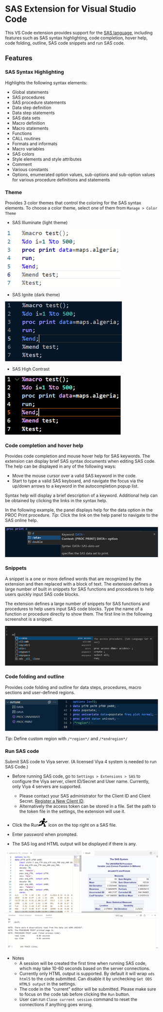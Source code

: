 # SAS Extension for Visual Studio Code

This VS Code extension provides support for the [SAS language](https://go.documentation.sas.com/doc/en/pgmsascdc/9.4_3.5/lrcon/titlepage.htm), including features such as SAS syntax highlighting, code completion, hover help, code folding, outline, SAS code snippets and run SAS code.

## Features

### SAS Syntax Highlighting

Highlights the following syntax elements:

- Global statements
- SAS procedures
- SAS procedure statements
- Data step definition
- Data step statements
- SAS data sets
- Macro definition
- Macro statements
- Functions
- CALL routines
- Formats and informats
- Macro variables
- SAS colors
- Style elements and style attributes
- Comment
- Various constants
- Options, enumerated option values, sub-options and sub-option values for various procedure definitions and statements

### Theme
Provides 3 color themes that control the coloring for the SAS syntax elements.  To choose a color theme, select one of them from `Manage > Color Theme` 

- SAS Illuminate (light theme)

<img src="doc/images/Illuminate.PNG"/>

- SAS Ignite (dark theme)

<img src="doc/images/Ignite.PNG"/>

- SAS High Contrast

<img src="doc/images/HighContrast.PNG"/>

### Code completion and hover help

Provides code completion and mouse hover help for SAS keywords. The extension can display brief SAS syntax documents when editing SAS code. The help can be displayed in any of the following ways:

- Move the mouse cursor over a valid SAS keyword in the code.
- Start to type a valid SAS keyboard, and navigate the focus via the up/down arrows to a keyword in the autocompletion popup list.

Syntax help will display a brief description of a keyword.  Additional help can be obtained by clicking the links in the syntax help.
 
In the following example, the panel displays help for the data option in the PROC Print procedure.
_Tip_: Click the link on the help panel to navigate to the SAS online help.

<img src="doc/images/CodeCompletion.PNG"/>


### Snippets
A snippet is a one or more defined words that are recognized by the extension and then replaced with a block of text.  The extension defines a large number of built in snippets for SAS functions and procedures to help users quickly input SAS code blocks.

The extension defines a large number of snippets for SAS functions and procedures to help users input SAS code blocks. Type the name of a function or procedure directly to show them. The first line in the following screenshot is a snippet.

<img src="doc/images/Snippets.PNG"/>

### Code folding and outline

Provides code folding and outline for data steps, procedures, macro sections and user-defined regions.

<img src="doc/images/Folding.PNG"/>

_Tip_: Define custom region with `/*region*/` and `/*endregion*/`

### Run SAS code

Submit SAS code to Viya server. (A licensed Viya 4 system is needed to run SAS Code.)

- Before running SAS code, go to `Settings > Extensions > SAS` to configure the Viya server, client ID/Secret and User name. Currently, only Viya 4 servers are supported.

  - Please contact your SAS administrator for the Client ID and Client Secret. [Register a New Client ID](https://go.documentation.sas.com/doc/en/sasadmincdc/v_019/calauthmdl/p1gq6q7zzt52win1jwhc2b5kuc1z.htm#n0brttsp1nuzzkn1njvr535txk86).
  - Alternatively the access token can be stored in a file. Set the path to the token file in the settings, the extension will use it.

- Click the Run<img src="icons/light/submitSASCode.svg"/> icon on the top right on a SAS file.
- Enter password when prompted.
- The SAS log and HTML output will be displayed if there is any.

<img src="doc/images/RunResult.PNG"/>

- Notes
  - A session will be created the first time when running SAS code, which may take 10-60 seconds based on the server connections.
  - Currently only HTML output is supported. By default it will wrap `ods html5` to the code submitted. Can disable it by unchecking `Get ODS HTML5 output` in the settings.
  - The code in the "current" editor will be submitted. Please make sure to focus on the code tab before clicking the `Run` button.
  - User can run `Close current session` command to reset the connections if anything goes wrong.
